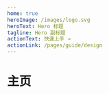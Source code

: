 ```yaml
---
home: true
heroImage: /images/logo.svg
heroText: Hero 标题
tagline: Hero 副标题
actionText: 快速上手 →
actionLink: /pages/guide/design
---
```



# 主页
